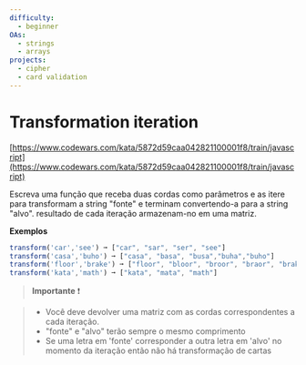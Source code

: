 ```yaml
---
difficulty:
  - beginner
OAs:
  - strings
  - arrays
projects:
  - cipher
  - card validation
---
```


# Transformation iteration

[https://www.codewars.com/kata/5872d59caa042821100001f8/train/javascript](https://www.codewars.com/kata/5872d59caa042821100001f8/train/javascript)

Escreva uma função que receba duas cordas como parâmetros e as itere para
transformam a string "fonte" e terminam convertendo-a para a string "alvo".
resultado de cada iteração armazenam-no em uma matriz.

__Exemplos__

```js
transform('car','see') ➞ ["car", "sar", "ser", "see"]
transform('casa','buho') ➞ ["casa", "basa", "busa","buha","buho"]
transform('floor','brake') ➞ ["floor", "bloor", "broor", "braor", "brakr", "brake"]
transform('kata','math') ➞ ["kata", "mata", "math"]
```

> __Importante__ ❗

> - Você deve devolver uma matriz com as cordas correspondentes a cada iteração.
> - "fonte" e "alvo" terão sempre o mesmo comprimento
> - Se uma letra em 'fonte' corresponder a outra letra em 'alvo' no momento da iteração
> então não há transformação de cartas
